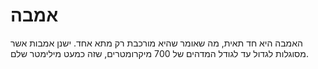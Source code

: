 # אמבה

האמבה היא חד תאית, מה שאומר שהיא מורכבת רק מתא אחד. ישנן אמבות אשר מסוגלות לגדול
עד לגודל המדהים של 700 מיקרומטרים, שזה כמעט מילימטר שלם.
